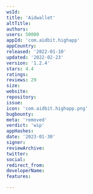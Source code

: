 ```yaml
---
wsId: 
title: 'Aidwallet'
altTitle: 
authors: 
users: 50000
appId: 'com.aidbit.highapp'
appCountry: 
released: '2022-01-10'
updated: '2022-02-23'
version: '1.2.4'
stars: 4.4
ratings: 
reviews: 29
size: 
website: 
repository: 
issue: 
icon: 'com.aidbit.highapp.png'
bugbounty: 
meta: 'removed'
verdict: 'wip'
appHashes: 
date: '2023-01-30'
signer: 
reviewArchive: 
twitter: 
social: 
redirect_from: 
developerName: 
features: 

---
```



